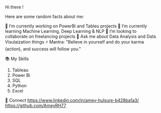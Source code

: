 Hi there !

Here are some random facts about me:

🔭 I’m currently working on PowerBi and Tableu projects
🌱 I’m currently learning Machine Learning, Deep Learning & NLP
👯 I’m looking to collaborate on freelancing projects
💬 Ask me about Data Analysis and Data Visulaization things
⚡ Mantra: "Believe in yourself and do your karma (action), and success will follow you."

📚 My Skills

1) Tableau
2) Power Bi
3) SQL
4) Python
5) Excel


🤝 Connect
https://www.linkedin.com/in/amey-hulsure-b428ba1a3/
https://github.com/AmeyRH77
